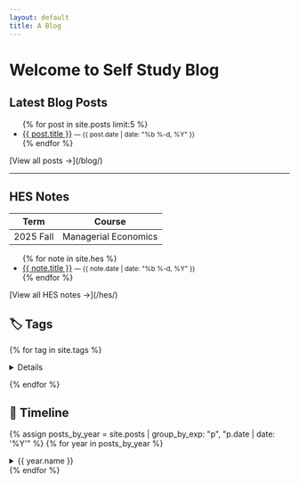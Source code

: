 ```yaml
---
layout: default
title: A Blog
---
```


# Welcome to Self Study Blog

## Latest Blog Posts
<ul>
  {% for post in site.posts limit:5 %}
    <li>
      <a href="{{ post.url }}">{{ post.title }}</a>
      <small>— {{ post.date | date: "%b %-d, %Y" }}</small>
    </li>
  {% endfor %}
</ul>
[View all posts →](/blog/)

---

## HES Notes


| Term | Course |
| -------- | ------- |
| 2025 Fall | Managerial Economics |


<ul>
  {% for note in site.hes %}
    <li>
      <a href="{{ note.url }}">{{ note.title }}</a>
      <small>— {{ note.date | date: "%b %-d, %Y" }}</small>
    </li>
  {% endfor %}
</ul>
[View all HES notes →](/hes/)

## 🏷️ Tags

{% for tag in site.tags %}
<details markdown="1>
  <summary>{{ tag[0] }} ({{ tag[1].size }} posts)</summary>

  <ul>
    {% assign posts = tag[1] | sort: "date" | reverse %}
    {% for post in posts %}
      <li>
        <a href="{{ post.url }}">{{ post.date | date: "%b %-d" }} – {{ post.title }}</a>
      </li>
    {% endfor %}
  </ul>
</details>

{% endfor %}


## 📅 Timeline

{% assign posts_by_year = site.posts | group_by_exp: "p", "p.date | date: '%Y'" %}
{% for year in posts_by_year %}
<details markdown="1" {% if forloop.first %}open{% endif %}>
  <summary>{{ year.name }}</summary>

  {% assign sorted = year.items | sort: "date" | reverse %}
  {% for post in sorted %}
  - [{{ post.date | date: "%b %-d" }} – {{ post.title }}]({{ post.url }})
  {% endfor %}
</details>
{% endfor %}


